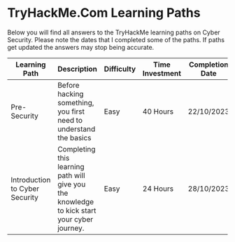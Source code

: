 # TryHackMe.Com Learning Paths

Below you will find all answers to the TryHackMe learning paths on Cyber Security. Please note the dates that I completed some of the paths. If paths get updated the answers may stop being accurate.

|Learning Path|Description|Difficulty|Time Investment| Completion Date |
|-------------|-----------|----------|---------------|-----------------|
|Pre-Security | Before hacking something, you first need to understand the basics  | Easy | 40 Hours | 22/10/2023 |
|Introduction to Cyber Security | Completing this learning path will give you the knowledge to kick start your cyber journey. | Easy | 24 Hours | 28/10/2023 |

